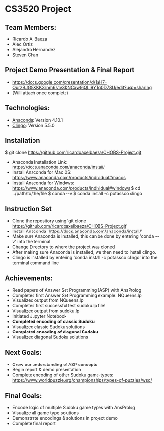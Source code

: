 # CS3520 Project
## Team Members:
* Ricardo A. Baeza
* Alec Ortiz
* Alejandro Hernandez
* Steven Chan

## Project Demo Presentation & Final Report
* https://docs.google.com/presentation/d/1aH7-OurzBJG9XKK3rnm6s1v3DNCxw9iQLi9YTq0D78U/edit?usp=sharing
* (Will attach once complete)

## Technologies:
* [Anaconda](https://www.anaconda.com): Version 4.10.1
* [Clingo](https://potassco.org/clingo/): Version 5.5.0

## Installation
$ git clone https://github.com/ricardoaxelbaeza/CHOBS-Project.git
* Anaconda Installation Link: https://docs.anaconda.com/anaconda/install/
* Install Anaconda for Mac OS: https://www.anaconda.com/products/individual#macos
* Install Anaconda for Windows: https://www.anaconda.com/products/individual#windows
$ cd ../path/to/the/file
$ conda --v
$ conda install -c potassco clingo

## Instruction Set
* Clone the repository using 'git clone https://github.com/ricardoaxelbaeza/CHOBS-Project.git'
* Install Anaconda 'https://docs.anaconda.com/anaconda/install/'
* Make sure Anaconda is installed, this can be done by entering 'conda --v' into the terminal
* Change Directory to where the project was cloned
* After making sure Anaconda is installed, we then need to install clingo. 
* Clingo is installed by entering 'conda install -c potassco clingo' into the terminal command line

## Achievements:
* Read papers of Answer Set Programming (ASP) with AnsProlog
* Completed first Answer Set Programming example: NQueens.lp
* Visualized output from NQueens.lp
* Completed first successful test sudoku.lp file!
* Visualized output from sudoku.lp
* Initiated Jupyter Notebook
* **Completed encoding of classic Sudoku**
* Visualized classic Sudoku solutions
* **Completed encoding of diagonal Sudoku**
* Visualized diagonal Sudoku solutions
 
## Next Goals:
* Grow our understanding of ASP concepts
* Begin report & demo presentation
* Complete encoding of other Sudoku game-types: https://www.worldpuzzle.org/championships/types-of-puzzles/wsc/

## Final Goals:
* Encode logic of multiple Sudoku game types with AnsProlog
* Visualize all game type solutions
* Demonstrate encodings & solutions in project demo
* Complete final report
